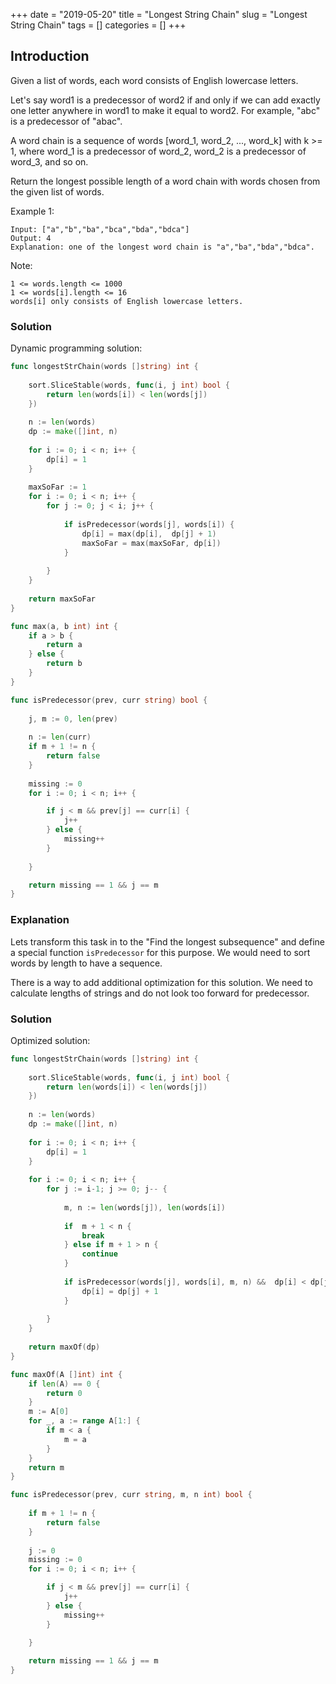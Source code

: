 +++
date = "2019-05-20"
title = "Longest String Chain"
slug = "Longest String Chain"
tags = []
categories = []
+++

## Introduction

Given a list of words, each word consists of English lowercase letters.

Let's say word1 is a predecessor of word2 if and only if we can add exactly one letter anywhere in word1 to make it equal to word2.  For example, "abc" is a predecessor of "abac".

A word chain is a sequence of words [word_1, word_2, ..., word_k] with k >= 1, where word_1 is a predecessor of word_2, word_2 is a predecessor of word_3, and so on.

Return the longest possible length of a word chain with words chosen from the given list of words.

 

Example 1:
```
Input: ["a","b","ba","bca","bda","bdca"]
Output: 4
Explanation: one of the longest word chain is "a","ba","bda","bdca".
``` 

Note:
```
1 <= words.length <= 1000
1 <= words[i].length <= 16
words[i] only consists of English lowercase letters.
```

### Solution

Dynamic programming solution:
``` go
func longestStrChain(words []string) int {
    
    sort.SliceStable(words, func(i, j int) bool {
        return len(words[i]) < len(words[j])
    })    
        
    n := len(words)
    dp := make([]int, n)
    
    for i := 0; i < n; i++ {
        dp[i] = 1
    }
    
    maxSoFar := 1
    for i := 0; i < n; i++ {
        for j := 0; j < i; j++ {
            
            if isPredecessor(words[j], words[i]) {
                dp[i] = max(dp[i],  dp[j] + 1)
                maxSoFar = max(maxSoFar, dp[i])
            }
            
        }
    }
        
    return maxSoFar
}

func max(a, b int) int {
    if a > b {
        return a
    } else {
        return b
    }
}

func isPredecessor(prev, curr string) bool {
    
    j, m := 0, len(prev)
        
    n := len(curr)
    if m + 1 != n {
        return false
    }
    
    missing := 0
    for i := 0; i < n; i++ {

        if j < m && prev[j] == curr[i] {
            j++
        } else {
            missing++
        }
        
    }

    return missing == 1 && j == m
}
```

### Explanation

Lets transform this task in to the "Find the longest subsequence" and define a special function `isPredecessor` for this purpose.
We would need to sort words by length to have a sequence.

There is a way to add additional optimization for this solution.
We need to calculate lengths of strings and do not look too forward for predecessor.

### Solution

Optimized solution:
``` go
func longestStrChain(words []string) int {
    
    sort.SliceStable(words, func(i, j int) bool {
        return len(words[i]) < len(words[j])
    })    
        
    n := len(words)
    dp := make([]int, n)
    
    for i := 0; i < n; i++ {
        dp[i] = 1
    }
    
    for i := 0; i < n; i++ {
        for j := i-1; j >= 0; j-- {
            
            m, n := len(words[j]), len(words[i])
            
            if  m + 1 < n {
                break
            } else if m + 1 > n {
                continue
            }
            
            if isPredecessor(words[j], words[i], m, n) &&  dp[i] < dp[j] + 1 {
                dp[i] = dp[j] + 1
            }
            
        }
    }
        
    return maxOf(dp)
}

func maxOf(A []int) int {
    if len(A) == 0 {
        return 0
    }
    m := A[0]
    for _, a := range A[1:] {
        if m < a {
            m = a
        }
    }
    return m
}

func isPredecessor(prev, curr string, m, n int) bool {
       
    if m + 1 != n {
        return false
    }
    
    j := 0
    missing := 0
    for i := 0; i < n; i++ {

        if j < m && prev[j] == curr[i] {
            j++
        } else {
            missing++
        }
        
    }

    return missing == 1 && j == m
}
```

